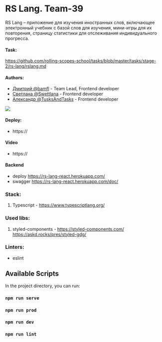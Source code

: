 # RS Lang. Team-39
RS Lang – приложение для изучения иностранных слов, включающее электронный учебник с базой слов для изучения, мини-игры для их повторения, страницу статистики для отслеживания индивидуального прогресса.

#### Task: 
https://github.com/rolling-scopes-school/tasks/blob/master/tasks/stage-2/rs-lang/rslang.md

#### Authors:
- [Дмитрий @bamfl](https://github.com/bamfl) - Team Lead, Frontend developer
- [Светлана @Swettlana](https://github.com/Swettlana) - Frontend developer
- [Александр @TusksAndTasks](https://github.com/TusksAndTasks) - Frontend developer

![](https://.jpg)
#### Deploy: 
- https://

#### Video
- https://

#### Backend 
- deploy https://rs-lang-react.herokuapp.com/
- swagger https://rs-lang-react.herokuapp.com/doc/

### Stack:  
1. Typescript - https://www.typescriptlang.org/

### Used libs:  
1. styled-components - https://styled-components.com/ https://askd.rocks/pres/styled-gdg/  

### Linters:
- eslint

## Available Scripts

In the project directory, you can run:

### `npm run serve`

### `npm run prod`

### `npm run dev`

### `npm run lint`